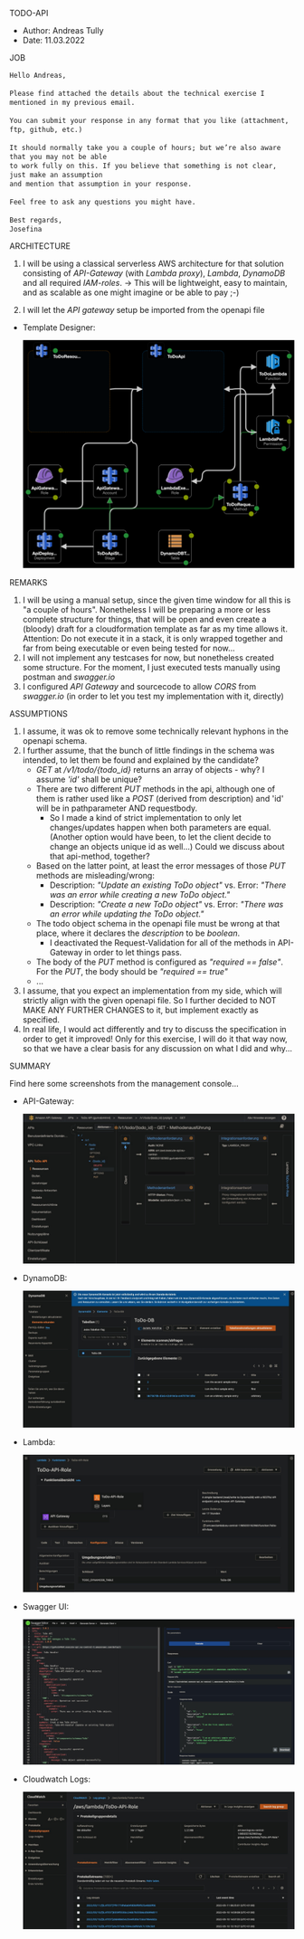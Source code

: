 TODO-API

- Author: Andreas Tully
- Date: 11.03.2022

JOB

```
Hello Andreas,

Please find attached the details about the technical exercise I mentioned in my previous email.

You can submit your response in any format that you like (attachment, ftp, github, etc.)

It should normally take you a couple of hours; but we’re also aware that you may not be able 
to work fully on this. If you believe that something is not clear, just make an assumption 
and mention that assumption in your response.

Feel free to ask any questions you might have.

Best regards,
Josefina
```

ARCHITECTURE

1. I will be using a classical serverless AWS architecture for that solution consisting of *API-Gateway* (with *Lambda proxy*), *Lambda*, *DynamoDB* and all required *IAM-roles*.
   -> This will be lightweight, easy to maintain, and as scalable as one might imagine or be able to pay ;-)

2. I will let the *API gateway* setup be imported from the openapi file

- Template Designer:

  <img src="doc/screenshots/template-designer.png" />

REMARKS

1. I will be using a manual setup, since the given time window for all this is "a couple of hours". Nonetheless I will be preparing a more or less complete structure for things, that will be open and even create a (bloody) draft for a cloudformation template as far as my time allows it. Attention: Do not execute it in a stack, it is only wrapped together and far from being executable or even being tested for now...
2. I will not implement any testcases for now, but nonetheless created some structure. For the moment, I just executed tests manually using postman and *swagger.io*
3. I configured *API Gateway* and sourcecode to allow *CORS* from *swagger.io* (in order to let you test my implementation with it, directly)

ASSUMPTIONS

1. I assume, it was ok to remove some technically relevant hyphons in the openapi schema.
2. I further assume, that the bunch of little findings in the schema was intended, to let them be found and explained by the candidate?
   - *GET* at */v1/todo/{todo_id}* returns an array of objects - why? I assume *'id'* shall be unique?
   - There are two different *PUT* methods in the api, although one of them is rather used like a *POST* (derived from description) and 'id' will be in pathparameter AND requestbody.
     - So I made a kind of strict implementation to only let changes/updates happen when both parameters are equal. (Another option would have been, to let the client decide to change an objects unique id as well...) Could we discuss about that api-method, together?
   - Based on the latter point, at least the error messages of those *PUT* methods are misleading/wrong: 
     - Description: *"Update an existing ToDo object"* vs. Error: *"There was an error while creating a new ToDo object."*
     - Description: *"Create a new ToDo object"* vs. Error: *"There was an error while updating the ToDo object."*
   - The todo object schema in the openapi file must be wrong at that place, where it declares the *description* to be *boolean*.
     - I deactivated the Request-Validation for all of the methods in API-Gateway in order to let things pass.
   - The body of the *PUT* method is configured as *"required == false"*. For the *PUT*, the body should be *"required == true"*
   - ...
3. I assume, that you expect an implementation from my side, which will strictly align with the given openapi file. 
   So I further decided to NOT MAKE ANY FURTHER CHANGES to it, but implement exactly as specified.
4. In real life, I would act differently and try to discuss the specification in order to get it improved!
   Only for this exercise, I will do it that way now, so that we have a clear basis for any discussion on what I did and why...

SUMMARY

Find here some screenshots from the management console...

- API-Gateway:

  <img src="doc/screenshots/api-gateway.jpg" />

- DynamoDB:

  <img src="doc/screenshots/dynamodb-table.jpg" />

- Lambda:

  <img src="doc/screenshots/lambda-config.jpg" />

- Swagger UI:

  <img src="doc/screenshots/swagger-editor.jpg" />
  
- Cloudwatch Logs:

  <img src="doc/screenshots/cloudwatch-loggroup.jpg" />
